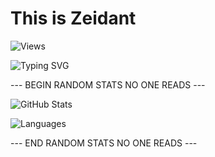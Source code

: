 # This is Zeidant
![Views](https://komarev.com/ghpvc/?username=Zeidant39&color=blue)

![Typing SVG](https://readme-typing-svg.demolab.com?font=Fira+Code&pause=1000&width=435&lines=http://127.0.0.1/main.html)




--- BEGIN RANDOM STATS NO ONE READS ---

![GitHub Stats](https://github-readme-stats.vercel.app/api?username=Zeidant&show_icons=true&theme=tokyonight&hide_border=false&bg_color=00000000)

![Languages](https://github-readme-stats.vercel.app/api/top-langs?username=Zeidant&show_icons=true&theme=tokyonight&layout=compact&border=false&bg_color=00000000)

--- END RANDOM STATS NO ONE READS ---
